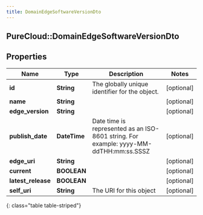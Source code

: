 ```yaml
---
title: DomainEdgeSoftwareVersionDto
---
```

## PureCloud::DomainEdgeSoftwareVersionDto

## Properties

|Name | Type | Description | Notes|
|------------ | ------------- | ------------- | -------------|
| **id** | **String** | The globally unique identifier for the object. | [optional] |
| **name** | **String** |  | [optional] |
| **edge_version** | **String** |  | [optional] |
| **publish_date** | **DateTime** | Date time is represented as an ISO-8601 string. For example: yyyy-MM-ddTHH:mm:ss.SSSZ | [optional] |
| **edge_uri** | **String** |  | [optional] |
| **current** | **BOOLEAN** |  | [optional] |
| **latest_release** | **BOOLEAN** |  | [optional] |
| **self_uri** | **String** | The URI for this object | [optional] |
{: class="table table-striped"}



